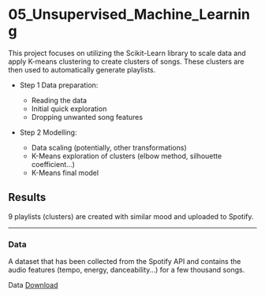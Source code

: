 # 05_Unsupervised_Machine_Learning

This project focuses on utilizing the Scikit-Learn library to scale data and apply K-means clustering to create clusters of songs. These clusters are then used to automatically generate playlists.

- Step 1 Data preparation:
  - Reading the data
  - Initial quick exploration
  - Dropping unwanted song features

- Step 2 Modelling:
  - Data scaling (potentially, other transformations)
  - K-Means exploration of clusters (elbow method, silhouette coefficient…)
  - K-Means final model

## Results
9 playlists (clusters) are created with similar mood and uploaded to Spotify.

---
### Data

A dataset that has been collected from the Spotify API and contains the audio features (tempo, energy, danceability…) for a few thousand songs.

Data [Download](https://drive.google.com/drive/u/0/folders/1jTcYdTeNFPw_onwh2__zXU_hEj3d3-HL)
